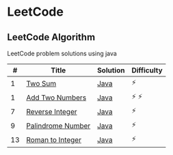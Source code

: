 # LeetCode

## LeetCode Algorithm

LeetCode problem solutions using java

| #  | Title                                                                 | Solution                                                    | Difficulty  |
|----|-----------------------------------------------------------------------|-------------------------------------------------------------|-------------|
| 1  | [Two Sum](https://leetcode.com/problems/two-sum/)                     | [Java](./Algorithms/TwoSum/TwoSum.java)                     | :zap:       |
| 1  | [Add Two Numbers](https://leetcode.com/problems/add-two-numbers/)     | [Java](./Algorithms/AddTwoNumbers/AddTwoNumbers.java)       | :zap: :zap: |
| 7  | [Reverse Integer](https://leetcode.com/problems/reverse-integer/)     | [Java](./Algorithms/ReverseInteger/ReverseInteger.java)     | :zap:       |
| 9  | [Palindrome Number](https://leetcode.com/problems/palindrome-number/) | [Java](./Algorithms/PalindromeNumber/PalindromeNumber.java) | :zap:       |
| 13 | [Roman to Integer](https://leetcode.com/problems/roman-to-integer/)   | [Java](./Algorithms/RomanToInteger/RomanToInteger.java)     | :zap:       |

